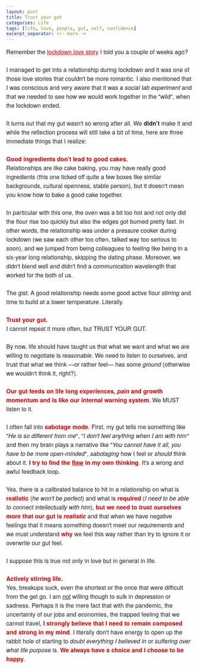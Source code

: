 ```yaml
---
layout: post
title: Trust your gut
categories: Life
tags: [life, love, people, gut, self, confidence]
excerpt_separator: <!--more-->
---
```


<p style="margin: 10px 0;padding: 0;mso-line-height-rule: exactly;-ms-text-size-adjust: 100%;-webkit-text-size-adjust: 100%;color: #202020;font-family: 'Helvetica Neue', Helvetica, Arial, Verdana, sans-serif;font-size: 16px;line-height: 150%;text-align: left;">Remember the <a href="http://www.typeawoman.com/LockdownLove/" target="_blank" style="mso-line-height-rule: exactly;-ms-text-size-adjust: 100%;-webkit-text-size-adjust: 100%;color: #d40202;font-weight: normal;text-decoration: underline;">lockdown love story</a>&nbsp;I told you a couple of weeks ago?&nbsp;<br>
<br>
I managed to get into a relationship during lockdown and it was one of those love stories that couldn't be more romantic. I also mentioned that I was conscious and very aware that it was a <em>social lab experiment</em> and that we needed to see how we would work together in the "wild", when the lockdown ended.&nbsp;<br>
<br>
It turns out that my gut wasn't so wrong after all. We <strong>didn't</strong> make it and while the reflection process will still take a bit of time, here are three immediate things that I realize:<br>
<br>
<span style="color:#d40202"><strong>Good ingredients don't lead to good cakes.</strong></span><br>
Relationships are like cake baking, you may have really good ingredients (this one ticked off quite a few boxes like&nbsp;similar backgrounds, cultural openness, stable person), but it doesn't mean you know how to bake a good cake&nbsp;together.<br>
<br>
In particular with this one, the oven was a bit too hot and not only did the flour rise too quickly but also the edges got burned pretty fast. In other words, the relationship was under a pressure cooker during lockdown (we saw each other too often, talked way too serious to soon), and we jumped from being colleagues to feeling like being in a six-year long relationship, skipping the dating phase. Moreover, we didn't blend well and didn't find a communication wavelength&nbsp;that worked for the both of us.<br>
<br>
The gist: A good relationship needs some good&nbsp;active flour&nbsp;<em>stirring</em> and time to build at a lower temperature. Literally.<br>
<br>
<strong><span style="color:#d40202">Trust your gut.&nbsp;</span></strong><br>
I cannot repeat it more often, but TRUST YOUR GUT.<br><!--more-->
<br>
By now, life should have taught us that what we want and what we are willing to negotiate is <em>reasonable</em>. We need to listen to ourselves, and trust that what we think —or rather feel—&nbsp;has some <em>ground </em>(otherwise we wouldn't think it, right?).<br>
<br>
<strong><span style="color:#d40202">Our gut feeds on life long experiences, <em>pain</em> and growth momentum and is like&nbsp;our internal warning system.</span></strong> We MUST listen to it.&nbsp;<br>
<br>
I often fall into <span style="color:#d40202"><strong>sabotage mode</strong></span>. First, my gut tells me something like "<em>He is so&nbsp;different from me</em>", "<em>I don't feel anything when I am with him" </em>and then my brain&nbsp;plays a narrative like "<em>You cannot have it all, you have to be more open-minded</em>", <em>sabotaging</em> how I feel or <em>should</em> think about it. <span style="color:#d40202"><strong>I try to find the <u>flaw</u> in my own thinking</strong></span>. It's a wrong and awful feedback loop.<br>
<br>
Yes, there is a calibrated balance to hit in a relationship&nbsp;on what is <span style="color:#d40202"><strong>realistic</strong></span>&nbsp;(<em>he won't be perfect</em>) and what is&nbsp;<span style="color:#d40202"><strong>required</strong></span>&nbsp;(<em>I need to be able to connect intellectually with him</em>), <span style="color:#d40202"><strong>but we need to trust ourselves more that our gut is <em>realistic</em></strong></span> and that when we have negative feelings that it means something doesn't meet our <em>requirements</em>&nbsp;and we must understand <span style="color:#d40202"><strong>why</strong></span> we feel this way rather than try to ignore it or overwrite our gut feel.<br>
<br>
I suppose this is true not only in love but in general in life.<br>
<br>
<strong><span style="color:#d40202">Actively stirring&nbsp;life.</span></strong><br>
Yes, breakups suck, even the shortest or the once that were difficult from the get go. I am <u>not</u> willing though to sulk in depression or sadness. Perhaps it is the mere fact that with the pandemic, the uncertainty of our jobs and economies, the trapped feeling that we cannot travel, <span style="color:#d40202"><strong>I strongly believe that I need to remain composed and strong in my mind</strong></span>. I literally don't have energy to open up the rabbit hole of starting to <em>doubt everything I believed in </em>or <em>suffering over what life purpose</em> is. <span style="color:#d40202"><strong>We always have a choice and I&nbsp;choose to be happy</strong></span>.</p>